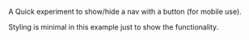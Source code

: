 A Quick experiment to show/hide a nav with a button (for mobile use).

Styling is minimal in this example just to show the functionality.